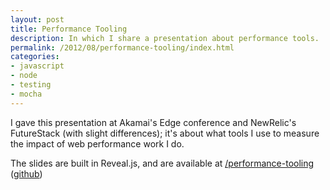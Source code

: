 ```yaml
---
layout: post
title: Performance Tooling
description: In which I share a presentation about performance tools.
permalink: /2012/08/performance-tooling/index.html
categories:
- javascript
- node
- testing
- mocha
---
```


I gave this presentation at Akamai's Edge conference and NewRelic's FutureStack
(with slight differences); it's about what tools I use to measure the impact of
web performance work I do.

The slides are built in Reveal.js, and are available at
[/performance-tooling](/performance-tooling/)
([github](https://github.com/ajacksified/performance-tooling))
